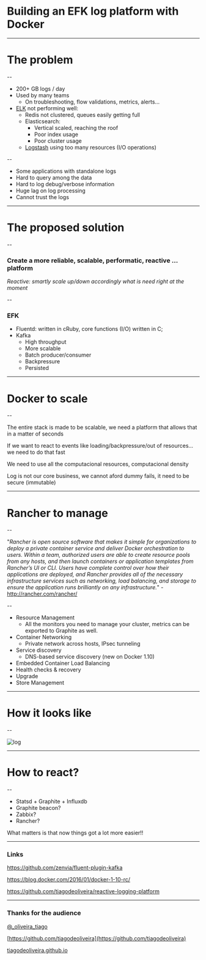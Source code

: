 # Building an EFK log platform with Docker

---

# The problem

--

* 200+ GB logs / day
* Used by many teams
  * On troubleshooting, flow validations, metrics, alerts...
* [ELK](https://www.elastic.co/videos/introduction-to-the-elk-stack) not performing well:
  * Redis not clustered, queues easily getting full
  * Elasticsearch:
    * Vertical scaled, reaching the roof
    * Poor index usage
    * Poor cluster usage
  * [Logstash](https://www.elastic.co/products/logstash) using too many resources (I/O operations)

--

* Some applications with standalone logs
* Hard to query among the data
* Hard to log debug/verbose information
* Huge lag on log processing
* Cannot trust the logs

---

# The proposed solution

--

### Create a more reliable, scalable, performatic, reactive ... platform
*Reactive: smartly scale up/down accordingly what is need right at the moment*

--

### EFK

* Fluentd: written in cRuby, core functions (I/O) written in C;
* Kafka
  * High throughput
  * More scalable
  * Batch producer/consumer
  * Backpressure
  * Persisted

---

# Docker to scale

--

The entire stack is made to be scalable, we need a platform that allows that in a matter of seconds

If we want to react to events like loading/backpressure/out of resources... we need to do that fast

We need to use all the computacional resources, computacional density

Log is not our core business, we cannot aford dummy fails, it need to be secure (immutable)

---

# Rancher to manage

--

"*Rancher is open source software that makes it simple for organizations to deploy a private container service and deliver Docker orchestration to users. Within a team, authorized users are able to create resource pools from any hosts, and then launch containers or application templates from Rancher’s UI or CLI. Users have complete control over how their applications are deployed, and Rancher provides all of the necessary infrastructure services such as networking, load balancing, and storage to ensure the application runs brilliantly on any infrastructure.*" - http://rancher.com/rancher/

--

* Resource Management
  * All the monitors you need to manage your cluster, metrics can be exported to Graphite as well.
* Container Networking
  * Private network across hosts, IPsec tunneling
* Service discovery
  * DNS-based service discovery (new on Docker 1.10)
* Embedded Container Load Balancing
* Health checks & recovery
* Upgrade
* Store Management

---

# How it looks like

--

![log](../images/log-platform.png)

---

# How to react?

--

* Statsd + Graphite + Influxdb
* Graphite beacon?
* Zabbix?
* Rancher?

What matters is that now things got a lot more easier!!

---

### Links

https://github.com/zenvia/fluent-plugin-kafka

https://blog.docker.com/2016/01/docker-1-10-rc/

https://github.com/tiagodeoliveira/reactive-logging-platform

---

### Thanks for the audience
[@_oliveira_tiago](https://twitter.com/_oliveira_tiago)

[https://github.com/tiagodeoliveira](https://github.com/tiagodeoliveira)

[tiagodeoliveira.github.io](tiagodeoliveira.github.io)
